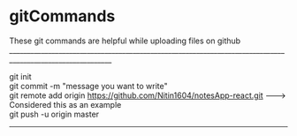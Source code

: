 # gitCommands                                                                                                                                                                             
These git commands are helpful while uploading files on github                                                                                                                       ___________________________________________________________________________________________________________ 

git init  
git commit -m "message you want to write"               
git remote add origin https://github.com/Nitin1604/notesApp-react.git ---> Considered this as an example  
git push -u origin master    
____________________________________________________________________________________________________________
